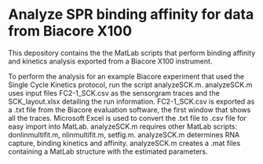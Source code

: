 # Analyze SPR binding affinity for data from Biacore X100

This depository contains the the MatLab scripts that perform binding affinity and kinetics analysis exported from a Biacore X100 instrument.

To perform the analysis for an example Biacore experiment that used the Single Cycle Kinetics protocol, run the script analyzeSCK.m. 
analyzeSCK.m uses input files FC2-1_SCK.csv as the sensorgram traces and the SCK_layout.xlsx detailing the run information.
FC2-1_SCK.csv is exported as a .txt file from the Biacore evaluation software, the first window that shows all the traces.
Microsoft Excel is used to convert the .txt file to .csv file for easy import into MatLab.
analyzeSCK.m requires other MatLab scripts: donlinmultifit.m, nlinmultifit.m, setfig.m.
analyzeSCK.m determines RNA capture, binding kinetics and affinity. 
analyzeSCK.m creates a .mat files containing a MatLab structure with the estimated parameters.

